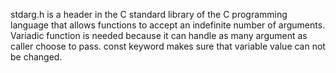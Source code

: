stdarg.h is a header in the C standard library of the C programming language
that allows functions to accept an indefinite number of arguments.
Variadic function is needed because it can handle as many argument as caller
choose to pass.
const keyword makes sure that variable value can not be changed.
